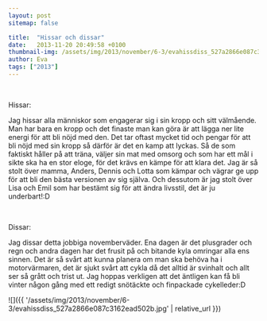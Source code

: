 ```yaml
---
layout: post
sitemap: false

title:  "Hissar och dissar"
date:   2013-11-20 20:49:58 +0100
thumbnail-img: /assets/img/2013/november/6-3/evahissdiss_527a2866e087c3162ead502b.jpg
author: Eva
tags: ["2013"]
---
```





 




Hissar:




Jag hissar alla människor som engagerar sig i sin kropp och sitt välmående. Man har bara en kropp och det finaste man kan göra är att lägga ner lite energi för att bli nöjd med den. Det tar oftast mycket tid och pengar för att bli nöjd med sin kropp så därför är det en kamp att lyckas. Så de som faktiskt håller på att träna, väljer sin mat med omsorg och som har ett mål i sikte ska ha en stor eloge, för det krävs en kämpe för att klara det. Jag är så stolt över mamma, Anders, Dennis och Lotta som kämpar och vägrar ge upp för att bli den bästa versionen av sig själva. Och dessutom är jag stolt över Lisa och Emil som har bestämt sig för att ändra livsstil, det är ju underbart!:D 




 




Dissar: 

Jag dissar detta jobbiga novemberväder. Ena dagen är det plusgrader och regn och andra dagen har det frusit på och bitande kyla omringar alla ens sinnen. Det är så svårt att kunna planera om man ska behöva ha i motorvärmaren, det är sjukt svårt att cykla då det alltid är svinhalt och allt ser så grått och trist ut. Jag hoppas verkligen att det äntligen kan få bli vinter någon gång med ett redigt snötäckte och finpackade cykelleder:D

![]({{ '/assets/img/2013/november/6-3/evahissdiss_527a2866e087c3162ead502b.jpg'  | relative_url }})

